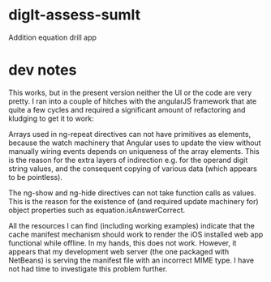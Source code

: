# digIt-assess-sumIt
Addition equation drill app

# dev notes
This works, but in the present version neither the UI or the code are very pretty.
I ran into a couple of hitches with the angularJS framework that ate quite a few cycles
and required a significant amount of refactoring and kludging to get it to work:

Arrays used in ng-repeat directives can not have primitives as elements, because the
watch machinery that Angular uses to update the view without manually wiring events
depends on uniqueness of the array elements.  This is the reason for the extra layers
of indirection e.g. for the operand digit string values, and the consequent copying
of various data (which appears to be pointless).

The ng-show and ng-hide directives can not take function calls as values. This is the
reason for the existence of (and required update machinery for) object properties such 
as equation.isAnswerCorrect.

All the resources I can find (including working examples) indicate that the cache manifest
mechanism should work to render the iOS installed web app functional while offline. In
my hands, this does not work.  However, it appears that my development web server (the
one packaged with NetBeans) is serving the manifest file with an incorrect MIME type.
I have not had time to investigate this problem further.
